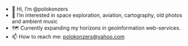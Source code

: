 - 👋 Hi, I’m @polokonzers
- 👀 I’m interested in space exploration, aviation, cartography, old photos and ambient music
- 🗺 Currently expanding my horizons in geoinformation web-services.
- 📫 How to reach me: polokonzers@yahoo.com

<!---
polokonzers/polokonzers is a ✨ special ✨ repository because its `README.md` (this file) appears on your GitHub profile.
You can click the Preview link to take a look at your changes.
--->
